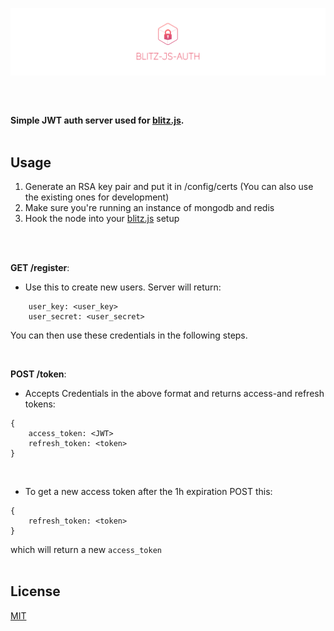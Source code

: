 [![blitz.js Authentication Server](/banner.png)](https://github.com/nexus-devs)

## 

<br> 

**Simple JWT auth server used for [blitz.js](https://github.com/nexus-devs/blitz.js).**<br><br>

## Usage
1. Generate an RSA key pair and put it in /config/certs (You can also use the existing ones for development)
2. Make sure you're running an instance of mongodb and redis
3. Hook the node into your [blitz.js](https://github.com/nexus-devs/blitz.js) setup
<br>
<br>

**GET /register**:
- Use this to create new users. Server will return:
```
    user_key: <user_key>
    user_secret: <user_secret>
```
You can then use these credentials in the following steps.

<br>

**POST /token**:
- Accepts Credentials in the above format and returns access-and refresh tokens:
```
{
    access_token: <JWT>
    refresh_token: <token>
}
```
<br>

- To get a new access token after the 1h expiration POST this:
```
{
    refresh_token: <token>
}
```
which will return a new `access_token`
<br>
<br>

## License
[MIT](/LICENSE.md)
